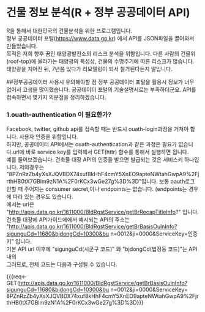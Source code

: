 # 건물 정보 분석(R + 정부 공공데이터 API) 

R을 통해서 대한민국의 건물분석을 위한 프로그램입니다.<br>
정부 공공데이터 포털(https://www.data.go.kr) 에서 API를 JSON파일을 끌어와서 만들었습니다. <br>
목적은 저희 향후 꿈인 태양광발전소의 리스크 분석을 위함입니다. 다른 사람의 건물위(roof-top)에 올라가는 태양광의 특성상, 건물의 수명주기에 따른 리스크가 많습니다.
태양광을 지어진 뒤, 7년쯤 있다가 리모델링이 되서 철거된다든지 말입니다. 

##정부공공데이터 사용시 유의해야할 점 
정부 공공데이터 포털을 활용시 정보가 너무 없어서 고생을 많이했습니다. 공공데이터 포털의 기술설명서로는 부족하더군요. 
API를 접속하면서 몇가지 의문점을 정리하겠습니다. <br>
### 1.ouath-authentication 이 필요한가? <br>
Facebook, twitter, github api를 접속할 때는 반드시 ouath-login과정을 거쳐야 합니다. 사용자 인증을 위함입니다. <br>
하지만, 공공데이터 API에서는 ouath-authentication과 같은 과정은 필요가 없습니다.url에 바로 service key를 입력해서 GET(httr) 함수를 통해서 실행하면 됩니다. <br>
예를 들어보겠습니다. 건축물 대장 API의 인증을 받으면 발급되는 것은 서비스키 하나입니다. 저의경우는 "8PZnRzZb4yXsXJQVBDX74xuf8kHhF4cmY5XnEO9apteNWtahGwpA9%2FjrthHB0tX7GBlm9zN1A%2F0rKCx3wGe27g%3D%3D"입니다. 보통 oauth로그인할 때 주어지는 consumer secret,이나 endpoints는 없습니다. (endpoints는 경우에 따라 있는 경우도 있습니다. <br>
에서는 url은 "http://apis.data.go.kr/1611000/BldRgstService/getBrRecapTitleInfo?" 입니다.<br>
건축물 대장에 API가이드에에서 예시되는 API의 주소는 "http://apis.data.go.kr/1611000/BldRgstService/getBrBasisOulnInfo?sigunguCd=11680&bjdongCd=10300&bu n=0012&ji=0000&ServiceKey=인증키" 입니다.<br>
기본 API url 이후에 "sigunguCd(시군구 코드)" 와 "bjdongCd(법정동 코드)"는 API내의 <br>
그러므로, 전체 코드는 다음과 구성될 수 있습니다. <br>

{{{req<-GET(http://apis.data.go.kr/1611000/BldRgstService/getBrBasisOulnInfo?sigunguCd=11680&bjdongCd=10300&bu n=0012&ji=0000&ServiceKey= 8PZnRzZb4yXsXJQVBDX74xuf8kHhF4cmY5XnEO9apteNWtahGwpA9%2FjrthHB0tX7GBlm9zN1A%2F0rKCx3wGe27g%3D%3D}}}


